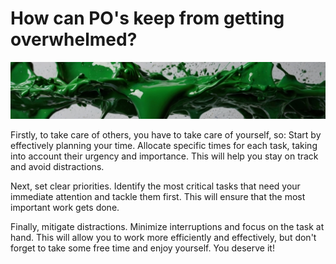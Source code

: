 # How can PO's keep from getting overwhelmed?
![Voyage topic banner](../assets/horizontal-paint-splash-green.jpg)

Firstly, to take care of others, you have to take care of yourself, so:
Start by effectively planning your time. Allocate specific times for each task, taking into account their urgency and importance. This will help you stay on track and avoid distractions.

Next, set clear priorities. Identify the most critical tasks that need your immediate attention and tackle them first. This will ensure that the most important work gets done.

Finally, mitigate distractions. Minimize interruptions and focus on the task at hand. This will allow you to work more efficiently and effectively, but don't forget to take some free time and enjoy yourself. You deserve it!